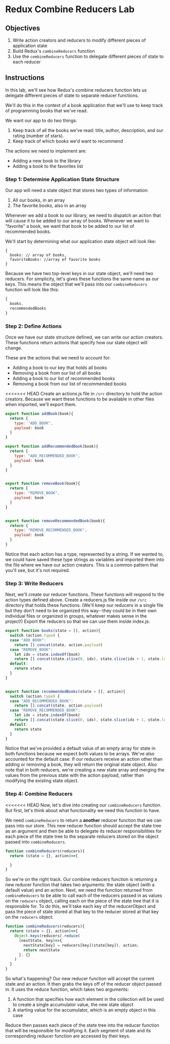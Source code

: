 # Redux Combine Reducers Lab

## Objectives

1. Write action creators and reducers to modify different pieces of application state
2. Build Redux's `combineReducers` function
3. Use the `combineReducers` function to delegate different pieces of state to each reducer

## Instructions

In this lab, we'll see how Redux's combine reducers function lets us delegate different pieces of state to separate reducer functions.

We'll do this in the context of a book application that we'll use to keep track of programming books that we've read.

We want our app to do two things:
1. Keep track of all the books we've read: title, author, description, and our rating (number of stars).
2. Keep track of which books we'd want to recommend


The actions we need to implement are:

+ Adding a new book to the library
+ Adding a book to the favorites list

### Step 1: Determine Application State Structure

Our app will need a state object that stores two types of information:

1. All our books, in an array
2. The favorite books, also in an array

Whenever we add a book to our library, we need to dispatch an action that will cause it to be added to our array of books. Whenever we want to "favorite" a book, we want that book to be added to our list of recommended books.

We'll start by determining what our application state object will look like:

```
{
  books: // array of books,
  favoriteBooks: //array of favorite books
}
```

Because we have two top-level keys in our state object, we'll need two reducers. For simplicity, let's gives these functions the same name as our keys. This means the object that we'll pass into our `combineReducers` function will look like this:

```javascript
{
  books,
  recommendedBooks
}
```


### Step 2: Define Actions

Once we have our state structure defined, we can write our action creators. These functions return actions that specify how our state object will change.

These are the actions that we need to account for:
+ Adding a book to our key that holds all books
+ Removing a book from our list of all books
+ Adding a book to our list of recommended books
+ Removing a book from our list of recommended books

<<<<<<< HEAD
Create an actions.js file in `/src` directory to hold the action creators. Because we want these functions to be available in other files when imported, we'll export them.

```javascript
export function addBook(book){
  return {
    type: "ADD_BOOK",
    payload: book
  }
}

export function addRecommendedBook(book){
  return {
    type: "ADD_RECOMMENDED_BOOK",
    payload: book
  }
}


export function removeBook(book){
  return {
    type: "REMOVE_BOOK",
    payload: book
  }
}


export function removeRecommendedBook(book){
  return {
    type: "REMOVE_RECOMMENDED_BOOK",
    payload: book
  }
}

```

Notice that each action has a type, represented by a string. If we wanted to, we could have saved these type strings as variables and imported them into the file where we have our action creators. This is a common pattern that you'll see, but it's not required.

### Step 3: Write Reducers

Next, we'll create our reducer functions. These functions will respond to the action types defined above. Create a reducers.js file inside our `/src` directory that holds these functions. (We'll keep our reducers in a single file but they don't need to be organized this way--they could be in their own individual files or organized in groups, whatever makes sense in the project!) Export the reducers so that we can use them inside index.js:


```javascript
export function books(state = [], action){
  switch (action.type) {
  case "ADD_BOOK":
    return [].concat(state, action.payload)
  case "REMOVE_BOOK":
    let idx = state.indexOf(book)
    return [].concat(state.slice(0, idx), state.slice(idx + 1, state.length))
  default:
    return state
  }
}


export function recommendedBooks(state = [], action){
  switch (action.type) {
  case "ADD_RECOMMENDED_BOOK":
    return [].concat(state, action.payload)
  case "REMOVE_RECOMMENDED_BOOK":
    let idx = state.indexOf(book)
    return [].concat(state.slice(0, idx), state.slice(idx + 1, state.length))
  default:
    return state
  }
}
```

Notice that we've provided a default value of an empty array for state in both functions because we expect both values to be arrays. We've also accounted for the default case. If our reducers receive an action other than adding or removing a book, they will return the original state object. Also note that in both reducers, we're creating a new state array and merging the values from the previous state with the action payload, rather than modifying the existing state object.


### Step 4: Combine Reducers

<<<<<<< HEAD
Now, let's dive into creating our `combineReducers` function. But first, let's think about what functionality we need this function to have.


We need `combineReducers` to return a **another** reducer function that we can pass into our store. This new reducer function should accept the state tree as an argument and then be able to delegate its reducer responsibilities for each piece of the state tree to the separate reducers stored on the object passed into `combineReducers`.

```javascript
function combineReducers(reducers){
  return (state = {}, action)=>{

  }
}
```

So we're on the right track. Our combine reducers function is returning a new reducer function that takes two arguments: the state object (with a default value) and an action. Next, we need the function returned from `combineReducers` to be able to call each of the reducers passed in as values on the `reducers` object, calling each on the piece of the state tree that it is responsible for. To do this, we'll take each key of the reducerObject and pass the piece of state stored at that key to the reducer stored at that key on the `reducers` object:


```javascript
function combineReducers(reducers){
  return (state = {}, action)=>{
    Object.keys(reducers).reduce(
      (nextState, key)=>{
        nextState[key] = reducers[key](state[key]), action;
        return nextState
      }, {}
    )
  }
}

```
So what's happening? Our new reducer function will accept the current state and an action. It then grabs the keys off of the reducer object passed in. It uses the reduce function, which takes two arguments:
1. A function that specifies how each element in the collection will be used to create a single accumulator value, the new state object
2. A starting value for the accumulator, which is an empty object in this case

Reduce then passes each piece of the state tree into the reducer function that will be responsible for modifying it. Each segment of state and its corresponding reducer function are accessed by their keys.
